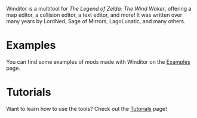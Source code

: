 Winditor is a multitool for *The Legend of Zelda: The Wind Waker*, offering a map editor, a collision editor, a text editor, and more! It was written over many years by LordNed, Sage of Mirrors, LagoLunatic, and many others.

# Examples
You can find some examples of mods made with Winditor on the [Examples](examples/examples.md) page.

# Tutorials
Want to learn how to use the tools? Check out the [Tutorials](tutorials/tutorials.md) page!
